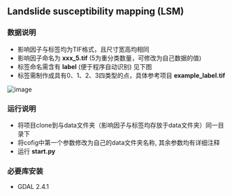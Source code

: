 ## Landslide susceptibility mapping (LSM)

### 数据说明
- 影响因子与标签均为TIF格式，且尺寸宽高均相同
- 影响因子命名为 **xxx_5.tif** (5为重分类数量，可修改为自己数据的值)
- 标签命名需含有 **label** (便于程序自动识别)  见下图
- 标签需制作成具有0、1、2、3四类型的点，具体参考项目 **example_label.tif**

![image](https://user-images.githubusercontent.com/57258378/225853069-a1f1eefe-32d1-46ea-a1ea-13ae98c75581.png)

### 运行说明
- 将项目clone到与data文件夹（影响因子与标签均存放于data文件夹）同一目录下
- 将cofig中第一个参数修改为自己的data文件夹名称, 其余参数均有详细注释
- 运行 **start.py**
### 必要库安装
- GDAL   2.4.1

